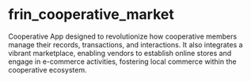 # frin_cooperative_market
Cooperative App designed to revolutionize how cooperative members manage their records, transactions, and interactions. It also integrates a vibrant marketplace, enabling vendors to establish online stores and engage in e-commerce activities, fostering local commerce within the cooperative ecosystem. 
